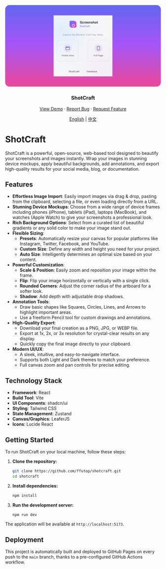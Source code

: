 <div align="center">
<img width="800" alt="ShotCraft Screenshot" src="public/og-image.png" />
<h3 align="center">ShotCraft</h3>
    <a href="https://shotcraft.ffutop.com">View Demo</a>
    ·
    <a href="https://github.com/ffutop/shotcraft/issues/new">Report Bug</a>
    ·
    <a href="https://github.com/ffutop/shotcraft/issues/new">Request Feature</a>
  </p>

[English](README.md) |
[中文](README_CN.md)

</div>


# ShotCraft

ShotCraft is a powerful, open-source, web-based tool designed to beautify your screenshots and images instantly. Wrap your images in stunning device mockups, apply beautiful backgrounds, add annotations, and export high-quality results for your social media, blog, or documentation.

## Features

- **Effortless Image Import**: Easily import images via drag & drop, pasting from the clipboard, selecting a file, or even loading directly from a URL.
- **Stunning Device Mockups**: Choose from a wide range of device frames including phones (iPhone), tablets (iPad), laptops (MacBook), and watches (Apple Watch) to give your screenshots a professional look.
- **Rich Background Options**: Select from a curated list of beautiful gradients or any solid color to make your image stand out.
- **Flexible Sizing**:
    - **Presets**: Automatically resize your canvas for popular platforms like Instagram, Twitter, Facebook, and YouTube.
    - **Custom Size**: Define any width and height you need for your project.
    - **Auto Size**: Intelligently determines an optimal size based on your content.
- **Powerful Customization**:
    - **Scale & Position**: Easily zoom and reposition your image within the frame.
    - **Flip**: Flip your image horizontally or vertically with a single click.
    - **Rounded Corners**: Adjust the corner radius of the artboard for a softer look.
    - **Shadow**: Add depth with adjustable drop shadows.
- **Annotation Tools**:
    - Draw basic shapes like Squares, Circles, Lines, and Arrows to highlight important areas.
    - Use a freeform Pencil tool for custom drawings and annotations.
- **High-Quality Export**:
    - Download your final creation as a PNG, JPG, or WEBP file.
    - Export at 1x, 2x, or 3x resolution for crystal-clear results on any display.
    - Quickly copy the final image directly to your clipboard.
- **Modern UI/UX**:
    - A sleek, intuitive, and easy-to-navigate interface.
    - Supports both Light and Dark themes to match your preference.
    - Full canvas zoom and pan controls for precise editing.

## Technology Stack

- **Framework**: React
- **Build Tool**: Vite
- **UI Components**: shadcn/ui
- **Styling**: Tailwind CSS
- **State Management**: Zustand
- **Canvas/Graphics**: LeaferJS
- **Icons**: Lucide React

## Getting Started

To run ShotCraft on your local machine, follow these steps:

1. **Clone the repository:**
    ```bash
    git clone https://github.com/ffutop/shotcraft.git
    cd shotcraft
    ```

2. **Install dependencies:**
    ```bash
    npm install
    ```

3. **Run the development server:**
    ```bash
    npm run dev
    ```
The application will be available at `http://localhost:5173`.

## Deployment

This project is automatically built and deployed to GitHub Pages on every push to the `main` branch, thanks to a pre-configured GitHub Actions workflow.